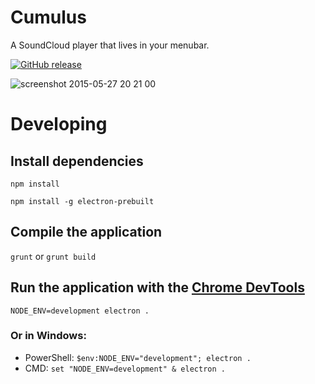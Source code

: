 # Cumulus
A SoundCloud player that lives in your menubar.

[![GitHub release](https://img.shields.io/github/release/gillesdemey/cumulus.svg)](https://github.com/gillesdemey/Cumulus/releases)

![screenshot 2015-05-27 20 21 00](https://cloud.githubusercontent.com/assets/868844/7845299/5810af32-04b6-11e5-8465-45c611a418b7.png)

# Developing

## Install dependencies
`npm install`

`npm install -g electron-prebuilt`

## Compile the application
`grunt` or `grunt build`

## Run the application with the [Chrome DevTools](https://developer.chrome.com/devtools)
`NODE_ENV=development electron .`

### Or in Windows:
- PowerShell: `$env:NODE_ENV="development"; electron .`
- CMD: `set "NODE_ENV=development" & electron .`
